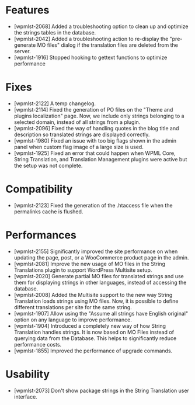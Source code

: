 # Features
* [wpmlst-2068] Added a troubleshooting option to clean up and optimize the strings tables in the database.
* [wpmlst-2042] Added a troubleshooting action to re-display the "pre-generate MO files" dialog if the translation files are deleted from the server.
* [wpmlst-1916] Stopped hooking to gettext functions to optimize performance

# Fixes
* [wpmlst-2122] A temp changelog.
* [wpmlst-2114] Fixed the generation of PO files on the "Theme and plugins localization" page. Now, we include only strings belonging to a selected domain, instead of all strings from a plugin.
* [wpmlst-2096] Fixed the way of handling quotes in the blog title and description so translated strings are displayed correctly.
* [wpmlst-1980] Fixed an issue with too big flags shown in the admin panel when custom flag image of a large size is used.
* [wpmlst-1925] Fixed an error that could happen when WPML Core, String Translation, and Translation Management plugins were active but the setup was not complete.

# Compatibility
* [wpmlst-2123] Fixed the generation of the .htaccess file when the permalinks cache is flushed.

# Performances
* [wpmlst-2155] Significantly improved the site performance on when updating the page, post, or a WooCommerce product page in the admin.
* [wpmlst-2081] Improve the new usage of MO files in the String Translations plugin to support WordPress Multisite setup.
* [wpmlst-2020] Generate partial MO files for translated strings and use them for displaying strings in other languages, instead of accessing the database.
* [wpmlst-2008] Added the Multisite support to the new way String Translation loads strings using MO files. Now, it is possible to define different translations per site for the same string.
* [wpmlst-1907] Allow using the "Assume all strings have English original" option on any language to improve performance.
* [wpmlst-1904] Introduced a completely new way of how String Translation handles strings. It is now based on MO Files instead of querying data from the Database. This helps to significantly reduce performance costs.
* [wpmlst-1855] Improved the performance of upgrade commands.

# Usability
* [wpmlst-2073] Don't show package strings in the String Translation user interface.